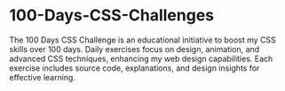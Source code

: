 # 100-Days-CSS-Challenges
The 100 Days CSS Challenge is an educational initiative to boost my CSS skills over 100 days. Daily exercises focus on design, animation, and advanced CSS techniques, enhancing my web design capabilities. Each exercise includes source code, explanations, and design insights for effective learning.

